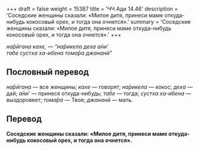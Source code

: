 +++
draft = false
weight = 15387
title = 'ЧЧ Ади 14.46'
description = 'Соседские женщины сказали: «Милое дитя, принеси маме откуда-нибудь кокосовый орех, и тогда она очнется».'
summary = 'Соседские женщины сказали: «Милое дитя, принеси маме откуда-нибудь кокосовый орех, и тогда она очнется».'
+++

_на̄рӣган̣а кахе, — ”на̄рикела деха а̄ни’  
табе сустха ха-ибена тома̄ра джананӣ”_

## Пословный перевод

_на̄рӣган̣а_ — все женщины; _кахе_ — говорят; _на̄рикела_ — кокос; _деха_ — дай; _а̄ни’_ — принеся откуда-нибудь; _табе_ — тогда; _сустха_ _ха_\-_ибена_ — выздоровеет; _тома̄ра_ — Твоя; _джананӣ_ — мать.

## Перевод

**Соседские женщины сказали: «Милое дитя, принеси маме откуда-нибудь кокосовый орех, и тогда она очнется».**
